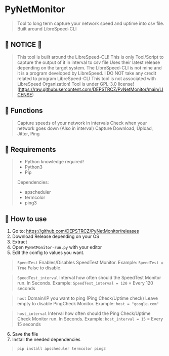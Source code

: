 # PyNetMonitor
> Tool to long term capture your network speed and uptime into csv file. Built around LibreSpeed-CLI

## 🚧 NOTICE 🚧
> This tool is built around the LibreSpeed-CLI!
> This is only Tool/Script to capture the output of it in interval to csv file
> Uses their latest release depending on the target system.
> The LibreSpeed-CLI is not mine and it is a program developed by LibreSpeed.
> I DO NOT take any credit related to program LibreSpeed-CLI
> This tool is not associated with LibreSpeed Organization!
> Tool is under GPL-3.0 license! (https://raw.githubusercontent.com/DEPSTRCZ/PyNetMonitor/main/LICENSE)

## 🦺 Functions
  > Capture speeds of your network in intervals
  > Check when your network goes down (Also in interval)
  > Capture Download, Upload, Jitter, Ping

## 🚩 Requirements
  > - Python knowledge required!
  > - Python3
  > - Pip
  >
  > Dependencies:
  > - apscheduler
  > - termcolor
  > - ping3


## 📖 How to use
1. Go to: https://github.com/DEPSTRCZ/PyNetMonitor/releases
2. Download Release depending on your OS
3. Extract
4. Open ``PyNetMonitor-run.py`` with your editor
5. Edit the config to values you want.
  > ``SpeedTest`` Enables/Disables SpeedTest Monitor. Example: ``SpeedTest = True`` False to disable.

  > ``SpeedTest_interval`` Interval how often should the SpeedTest Monitor run. In Seconds. Example: ``SpeedTest_interval = 120`` = Every 120 seconds

  > ``host`` Domain/IP you want to ping (Ping Check/Uptime check) Leave empty to disable PingCheck Monitor. Example: ``host = "google.com"``

  > ``host_interval`` Interval how often should the Ping Check/Uptime Check Monitor run. In Seconds. Example: ``host_interval = 15`` = Every 15 seconds
6. Save the file
7. Install the needed dependencies
> ``pip install apscheduler termcolor ping3``
